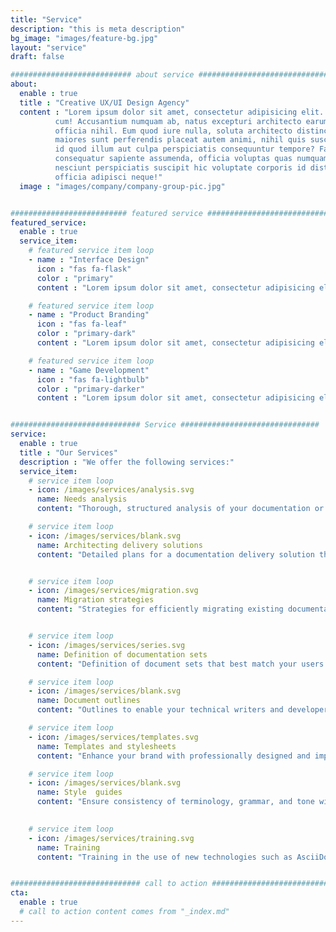 ```yaml
---
title: "Service"
description: "this is meta description"
bg_image: "images/feature-bg.jpg"
layout: "service"
draft: false

########################### about service #############################
about:
  enable : true
  title : "Creative UX/UI Design Agency"
  content : "Lorem ipsum dolor sit amet, consectetur adipisicing elit. Voluptate soluta corporis odit, optio
          cum! Accusantium numquam ab, natus excepturi architecto earum ipsa aliquam, illum, omnis rerum, eveniet
          officia nihil. Eum quod iure nulla, soluta architecto distinctio. Nesciunt odio ullam expedita, neque fugit
          maiores sunt perferendis placeat autem animi, nihil quis suscipit quibusdam ut reiciendis doloribus natus nemo
          id quod illum aut culpa perspiciatis consequuntur tempore? Facilis nam vitae iure quisquam eius harum
          consequatur sapiente assumenda, officia voluptas quas numquam placeat, alias molestias nisi laudantium
          nesciunt perspiciatis suscipit hic voluptate corporis id distinctio earum. Dolor reprehenderit fuga dolore
          officia adipisci neque!"
  image : "images/company/company-group-pic.jpg"


########################## featured service ############################
featured_service:
  enable : true
  service_item:
    # featured service item loop
    - name : "Interface Design"
      icon : "fas fa-flask"
      color : "primary"
      content : "Lorem ipsum dolor sit amet, consectetur adipisicing elit. Saepe enim impedit repudiandae omnis est temporibus."

    # featured service item loop
    - name : "Product Branding"
      icon : "fas fa-leaf"
      color : "primary-dark"
      content : "Lorem ipsum dolor sit amet, consectetur adipisicing elit. Saepe enim impedit repudiandae omnis est temporibus."

    # featured service item loop
    - name : "Game Development"
      icon : "fas fa-lightbulb"
      color : "primary-darker"
      content : "Lorem ipsum dolor sit amet, consectetur adipisicing elit. Saepe enim impedit repudiandae omnis est temporibus."


############################# Service ###############################
service:
  enable : true
  title : "Our Services"
  description : "We offer the following services:"
  service_item:
    # service item loop
    - icon: /images/services/analysis.svg
      name: Needs analysis
      content: "Thorough, structured analysis of your documentation or product marketing needs."

    # service item loop
    - icon: /images/services/blank.svg
      name: Architecting delivery solutions
      content: "Detailed plans for a documentation delivery solution that meets your specific requirements"


    # service item loop
    - icon: /images/services/migration.svg
      name: Migration strategies
      content: "Strategies for efficiently migrating existing documentation to an open-source toolset"


    # service item loop
    - icon: /images/services/series.svg
      name: Definition of documentation sets
      content: "Definition of document sets that best match your users’ needs, however complex and interdependent your offering may be"

    # service item loop
    - icon: /images/services/blank.svg
      name: Document outlines
      content: "Outlines to enable your technical writers and developers to create new documents following logical, consistent patterns"

    # service item loop
    - icon: /images/services/templates.svg
      name: Templates and stylesheets
      content: "Enhance your brand with professionally designed and implemented templates and stylesheets for print and online documentation"

    # service item loop
    - icon: /images/services/blank.svg
      name: Style  guides
      content: "Ensure consistency of terminology, grammar, and tone with comprehensive documentation style guides"

    
    # service item loop
    - icon: /images/services/training.svg
      name: Training
      content: "Training in the use of new technologies such as AsciiDoc and Antora"


############################# call to action #################################
cta:
  enable : true
  # call to action content comes from "_index.md"
---
```

